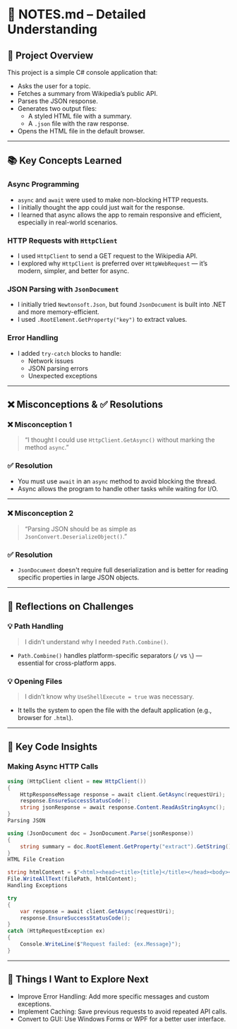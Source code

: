 # 📄 NOTES.md – Detailed Understanding

## 🚀 Project Overview

This project is a simple C# console application that:

- Asks the user for a topic.
- Fetches a summary from Wikipedia’s public API.
- Parses the JSON response.
- Generates two output files:
  - A styled HTML file with a summary.
  - A `.json` file with the raw response.
- Opens the HTML file in the default browser.

---

## 📚 Key Concepts Learned

### Async Programming

- `async` and `await` were used to make non-blocking HTTP requests.
- I initially thought the app could just wait for the response.
- I learned that async allows the app to remain responsive and efficient, especially in real-world scenarios.

### HTTP Requests with `HttpClient`

- I used `HttpClient` to send a GET request to the Wikipedia API.
- I explored why `HttpClient` is preferred over `HttpWebRequest` — it’s modern, simpler, and better for async.

### JSON Parsing with `JsonDocument`

- I initially tried `Newtonsoft.Json`, but found `JsonDocument` is built into .NET and more memory-efficient.
- I used `.RootElement.GetProperty("key")` to extract values.

### Error Handling

- I added `try-catch` blocks to handle:
  - Network issues
  - JSON parsing errors
  - Unexpected exceptions

---

## ❌ Misconceptions & ✅ Resolutions

### ❌ Misconception 1

> “I thought I could use `HttpClient.GetAsync()` without marking the method `async`.”

### ✅ Resolution

- You must use `await` in an `async` method to avoid blocking the thread.
- Async allows the program to handle other tasks while waiting for I/O.

---

### ❌ Misconception 2

> “Parsing JSON should be as simple as `JsonConvert.DeserializeObject()`.”

### ✅ Resolution

- `JsonDocument` doesn't require full deserialization and is better for reading specific properties in large JSON objects.

---

## 📝 Reflections on Challenges

### 💡 Path Handling

> I didn’t understand why I needed `Path.Combine()`.

- `Path.Combine()` handles platform-specific separators (`/` vs `\`) — essential for cross-platform apps.

### 💡 Opening Files

> I didn’t know why `UseShellExecute = true` was necessary.

- It tells the system to open the file with the default application (e.g., browser for `.html`).

---

## 🔧 Key Code Insights

### Making Async HTTP Calls

```csharp
using (HttpClient client = new HttpClient())
{
    HttpResponseMessage response = await client.GetAsync(requestUri);
    response.EnsureSuccessStatusCode();
    string jsonResponse = await response.Content.ReadAsStringAsync();
}
Parsing JSON

using (JsonDocument doc = JsonDocument.Parse(jsonResponse))
{
    string summary = doc.RootElement.GetProperty("extract").GetString();
}
HTML File Creation

string htmlContent = $"<html><head><title>{title}</title></head><body><h1>{title}</h1><p>{summary}</p></body></html>";
File.WriteAllText(filePath, htmlContent);
Handling Exceptions

try
{
    var response = await client.GetAsync(requestUri);
    response.EnsureSuccessStatusCode();
}
catch (HttpRequestException ex)
{
    Console.WriteLine($"Request failed: {ex.Message}");
}
```
---

## 🔄 Things I Want to Explore Next
- Improve Error Handling: Add more specific messages and custom exceptions.
- Implement Caching: Save previous requests to avoid repeated API calls.
- Convert to GUI: Use Windows Forms or WPF for a better user interface.